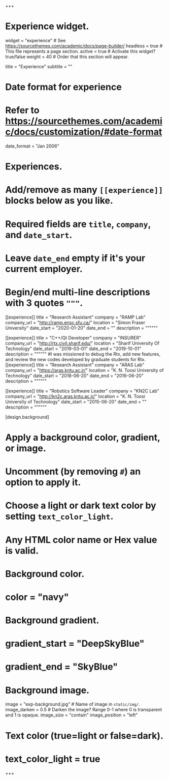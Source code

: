 +++
# Experience widget.
widget = "experience"  # See https://sourcethemes.com/academic/docs/page-builder/
headless = true  # This file represents a page section.
active = true  # Activate this widget? true/false
weight = 40  # Order that this section will appear.

title = "Experience"
subtitle = ""

# Date format for experience
#   Refer to https://sourcethemes.com/academic/docs/customization/#date-format
date_format = "Jan 2006"

# Experiences.
#   Add/remove as many `[[experience]]` blocks below as you like.
#   Required fields are `title`, `company`, and `date_start`.
#   Leave `date_end` empty if it's your current employer.
#   Begin/end multi-line descriptions with 3 quotes `"""`.
[[experience]]
  title = "Research Assistant"
  company = "RAMP Lab"
  company_url = "http://ramp.ensc.sfu.ca/"
  location = "Simon Fraser University"
  date_start = "2020-01-20"
  date_end = ""
  description = """"""


[[experience]]
  title = "C++/Qt Developer"
  company = "INSURER"
  company_url = "http://rtx.civil.sharif.edu/"
  location = "Sharif University Of Technology"
  date_start = "2019-03-01"
  date_end = "2019-10-01"
  description = """"""
#I was missioned to debug the Rtx, add new features, and review the new codes developed by graduate students for Rtx.
[[experience]]
  title = "Research Assistant"
  company = "ARAS Lab"
  company_url = "https://aras.kntu.ac.ir/"
  location = "K. N. Toosi University of Technology"
  date_start = "2018-06-20"
  date_end = "2016-06-20"
  description = """"""

[[experience]]
  title = "Robotics Software Leader"
  company = "KN2C Lab"
  company_url = "http://kn2c.aras.kntu.ac.ir/"
  location = "K. N. Toosi University of Technology"
  date_start = "2015-06-20"
  date_end = ""
  description = """"""

[design.background]
  # Apply a background color, gradient, or image.
  #   Uncomment (by removing `#`) an option to apply it.
  #   Choose a light or dark text color by setting `text_color_light`.
  #   Any HTML color name or Hex value is valid.

  # Background color.
  # color = "navy"

  # Background gradient.
  # gradient_start = "DeepSkyBlue"
  # gradient_end = "SkyBlue"

  # Background image.
  image = "exp-background.jpg"  # Name of image in `static/img/`.
  image_darken = 0.5  # Darken the image? Range 0-1 where 0 is transparent and 1 is opaque.
  image_size = "contain"
  image_position = "left"
  # Text color (true=light or false=dark).
  # text_color_light = true  
+++
